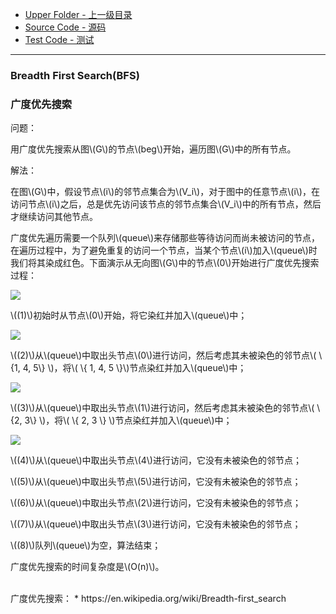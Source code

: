
* [Upper Folder - 上一级目录](../../)
* [Source Code - 源码](https://github.com/zhaochenyou/Way-to-Algorithm/blob/master/src/GraphTheory/Traverse/BreadthFirstSearch.hpp)
* [Test Code - 测试](https://github.com/zhaochenyou/Way-to-Algorithm/blob/master/src/GraphTheory/Traverse/BreadthFirstSearch.cpp)

--------

### Breadth First Search(BFS)
### 广度优先搜索
<div>
问题：
<p id="i">用广度优先搜索从图\(G\)的节点\(beg\)开始，遍历图\(G\)中的所有节点。 </p>
解法：
<p id="i">在图\(G\)中，假设节点\(i\)的邻节点集合为\(V_i\)，对于图中的任意节点\(i\)，在访问节点\(i\)之后，总是优先访问该节点的邻节点集合\(V_i\)中的所有节点，然后才继续访问其他节点。 </p>
<p id="i">广度优先遍历需要一个队列\(queue\)来存储那些等待访问而尚未被访问的节点，在遍历过程中，为了避免重复的访问一个节点，当某个节点\(i\)加入\(queue\)时我们将其染成红色。下面演示从无向图\(G\)中的节点\(0\)开始进行广度优先搜索过程： </p>
<p id="c"><img src="../res/BreadthFirstSearch1.svg" /></p>
<p id="i">\((1)\)初始时从节点\(0\)开始，将它染红并加入\(queue\)中； </p>
<p id="c"><img src="../res/BreadthFirstSearch2.svg" /></p>
<p id="i">\((2)\)从\(queue\)中取出头节点\(0\)进行访问，然后考虑其未被染色的邻节点\( \{1, 4, 5\} \)，将\( \{ 1, 4, 5 \}\)节点染红并加入\(queue\)中； </p>
<p id="c"><img src="../res/BreadthFirstSearch3.svg" /></p>
<p id="i">\((3)\)从\(queue\)中取出头节点\(1\)进行访问，然后考虑其未被染色的邻节点\( \{2, 3\} \)，将\( \{ 2, 3 \} \)节点染红并加入\(queue\)中； </p>
<p id="c"><img src="../res/BreadthFirstSearch4.svg" /></p>
<p id="i">\((4)\)从\(queue\)中取出头节点\(4\)进行访问，它没有未被染色的邻节点； </p>
<p id="i">\((5)\)从\(queue\)中取出头节点\(5\)进行访问，它没有未被染色的邻节点； </p>
<p id="i">\((6)\)从\(queue\)中取出头节点\(2\)进行访问，它没有未被染色的邻节点； </p>
<p id="i">\((7)\)从\(queue\)中取出头节点\(3\)进行访问，它没有未被染色的邻节点； </p>
<p id="i">\((8)\)队列\(queue\)为空，算法结束； </p>
<p id="i">广度优先搜索的时间复杂度是\(O(n)\)。 </p>
</div>

<br>
广度优先搜索：
* https://en.wikipedia.org/wiki/Breadth-first_search
